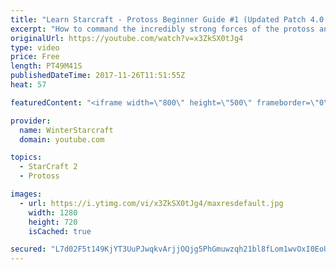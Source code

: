 ```yaml
---
title: "Learn Starcraft - Protoss Beginner Guide #1 (Updated Patch 4.0 FREE TO PLAY)"
excerpt: "How to command the incredibly strong forces of the protoss and cover weaknesses against the other inferior races. Updated for patch 4.0! This guide is not intended for COMPLETELY new players, but those who have played several games/campaign missions and grasp the very basics."
originalUrl: https://youtube.com/watch?v=x3ZkSX0tJg4
type: video
price: Free
length: PT49M41S
publishedDateTime: 2017-11-26T11:51:55Z
heat: 57

featuredContent: "<iframe width=\"800\" height=\"500\" frameborder=\"0\" src=\"https://www.youtube.com/embed/x3ZkSX0tJg4\" allow=\"accelerometer; autoplay; encrypted-media; gyroscope; picture-in-picture\" allowfullscreen></iframe>"

provider:
  name: WinterStarcraft
  domain: youtube.com

topics:
  - StarCraft 2
  - Protoss

images:
  - url: https://i.ytimg.com/vi/x3ZkSX0tJg4/maxresdefault.jpg
    width: 1280
    height: 720
    isCached: true

secured: "L7d02F5t149KjYT3UuPJwqkvArjjOQjg5PhGmuwzqh21bl8fLom1wvOxI0EoUMGb487qLe8kkQ5r0P5rwOzvtTlpEX9v9ZUvgF/Bl6lv2vVQeqkAjKKfIcFQ7ZMe/VX6FkXHH7+aK4zR2CZlR2JRTWPbhT5wTA8YyD5vS9o4kf5xCs4bN4iR47mSm/miKBMb5n7DzVbDC+VgfpjoOp6WZICRuv8V08ZGqAFAKOhYImQ3DKJV0qXkVuB+eP8rHtkLWCqypZGn7NeyPtJrs+/9RVouExjAYiEwn8nF1orvQ5tPE274MbDtKfMRAWC+Uz9q20hlowLXTYEK2bMb2hvtVjz2zrpOyfBLoPgKbcpcBfCVXPjSa+/HD+8749DyhMKGuXhjoiP2w0oYuuiRwaqbNTljEs3tF9zzwRRZ5g3TNOL4A9+92ohRzKOA6QGZV+Ss;kxucELZJB8ergOoGfTQqHw=="
---
```



